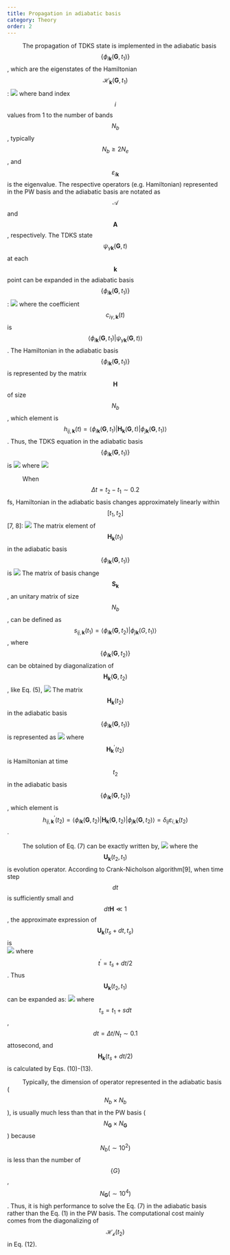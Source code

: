 ```yaml
---
title: Propagation in adiabatic basis
category: Theory
order: 2
---
```



&nbsp;&nbsp;&nbsp;&nbsp;&nbsp;&nbsp;&nbsp;&nbsp;<!--indentation-->
The propagation of TDKS state is implemented in the adiabatic basis $$\{  \phi_{i\mathbf{k}}(\mathbf{G},t_1) \} $$ , which are the eigenstates of the Hamiltonian  $$ \mathcal{H}_\mathbf{k}( \mathbf{G},t_1) $$:
![](/TDAPW/formula/2020/04/18-Theory/5.png)
where band index $$i$$ values from 1 to the number of bands $$N_b$$, typically $$N_b \geq 2 N_e $$ , and $$ \varepsilon_{i\mathbf{k}} $$   is the eigenvalue. The respective operators (e.g. Hamiltonian) represented in the PW basis and the adiabatic basis are notated as $$\mathcal{A}$$ and $$\mathbf{A} $$, respectively. The TDKS state $$ \psi_{\gamma \mathbf{k} }( \mathbf{G},t) $$  at each $$\mathbf{k}$$ point can be expanded in the adiabatic basis $$\{  \phi_{i\mathbf{k}}(\mathbf{G},t_1) \} $$ :
![](/TDAPW/formula/2020/04/18-Theory/6.png)
where the coefficient $$c_{i\gamma,\mathbf{k}}(t)$$ is $$\left \langle \phi_{i\mathbf{k}}(\mathbf{G},t_1) | \psi_{\gamma \mathbf{k} }( \mathbf{G},t)   \right \rangle $$ . The Hamiltonian in the adiabatic basis $$ \{ \phi_{i\mathbf{k}}(\mathbf{G},t_1) \}$$  is represented by the matrix $$\mathbf{H}$$ of size $$N_b$$, which element is  $$ h_{ij,\mathbf{k}} (t)=\left \langle \phi_{i\mathbf{k}}(\mathbf{G},t_1) | \mathbf{H_k}(\mathbf{G},t) |   \phi_{j\mathbf{k}}(\mathbf{G},t_1)\right \rangle$$ . Thus, the TDKS equation in the adiabatic basis $$\{ \phi_{i\mathbf{k}}(\mathbf{G},t_1) \}$$  is
![](/TDAPW/formula/2020/04/18-Theory/7.png)
where
![](/TDAPW/formula/2020/04/18-Theory/8-9.png)

&nbsp;&nbsp;&nbsp;&nbsp;&nbsp;&nbsp;&nbsp;&nbsp;<!--indentation-->
When $$ \Delta t = t_2 - t_1 \sim  0.2$$ fs, Hamiltonian in the adiabatic basis changes approximately linearly within $$[t_1,t_2]$$ [7, 8]:
![](/TDAPW/formula/2020/04/18-Theory/10.png)
The matrix element of $$\mathbf{H_k}(t_1)$$ in the adiabatic basis $$\{  \phi_{i\mathbf{k}}(\mathbf{G},t_1) \} $$  is 
![](/TDAPW/formula/2020/04/18-Theory/11.png)
The matrix of basis change $$ \mathbf{S_k} $$ , an unitary matrix of size $$N_b$$, can be defined as $$s_{ij,\mathbf{k}} (t_1 )=\left \langle\phi_{i\mathbf{k}}(\mathbf{G},t_2) | \phi_{j\mathbf{k}} (G,t_1 ) \right \rangle $$, where $$ \{ \phi_{i\mathbf{k}}(\mathbf{G},t_2) \} $$  can be obtained by diagonalization of $$ \mathbf{H_k}(\mathbf{G},t_2) $$, like Eq. (5),
![](/TDAPW/formula/2020/04/18-Theory/12.png)
 The matrix $$\mathbf{H_k}(t_2) $$ in the adiabatic basis $$\{  \phi_{i\mathbf{k}}(\mathbf{G},t_1) \} $$  is represented as 
![](/TDAPW/formula/2020/04/18-Theory/13.png)
where $$\mathbf{H_k}^{'}(t_2) $$ is Hamiltonian at time $$t_2$$ in the adiabatic basis $$\{  \phi_{i\mathbf{k}}(\mathbf{G},t_2) \}$$ , which element is    $$ h_{ij,\mathbf{k}}^{'} (t_2)=\left \langle \phi_{i\mathbf{k}}(\mathbf{G},t_2) | \mathbf{H_k}(\mathbf{G},t_2) |   \phi_{j\mathbf{k}}(\mathbf{G},t_2)\right \rangle = \delta_{ij}\varepsilon_{i,\mathbf{k}} (t_2 ) $$.


&nbsp;&nbsp;&nbsp;&nbsp;&nbsp;&nbsp;&nbsp;&nbsp;<!--indentation-->
The solution of Eq. (7) can be exactly written by,
![](/TDAPW/formula/2020/04/18-Theory/14.png)
where the $$\mathbf{U_k} (t_2,t_1 )$$ is evolution operator. According to Crank-Nicholson algorithm[9], when time step $$dt$$ is sufficiently small and $$dt\mathbf{H} \ll 1 $$, the approximate expression of $$\mathbf{U_k}  (t_s+dt,t_s ) $$ is  
![](/TDAPW/formula/2020/04/18-Theory/15.png)
where $$t^{'} = t_s+dt/2$$. Thus $$\mathbf{U_k} (t_2,t_1 )$$ can be expanded as:
![](/TDAPW/formula/2020/04/18-Theory/16.png)
where $$ t_s= t_1+sdt$$, $$dt=\Delta t / N_t \sim  0.1 $$ attosecond, and $$ \mathbf{H_k}(t_s+dt/2)$$ is calculated by Eqs. (10)-(13). 

&nbsp;&nbsp;&nbsp;&nbsp;&nbsp;&nbsp;&nbsp;&nbsp;<!--indentation-->
Typically, the dimension of operator represented in the adiabatic basis ($$N_b \times N_b$$  ), is usually much less than that in the PW basis ($$N_{\mathbf{G}} \times N_{\mathbf{G}}$$  ) because $$N_b(\sim 10^2)$$ is less than the number of  $$\{G\}$$, $$N_{\mathbf{G}}(\sim 10^4)$$. Thus, it is high performance to solve the Eq. (7) in the adiabatic basis rather than the Eq. (1) in the PW basis. The computational cost mainly comes from the diagonalizing of $$\mathcal{H_k}(t_2)$$ in Eq. (12).